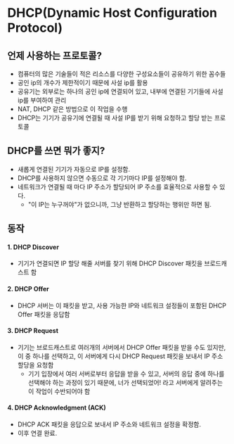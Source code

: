 # DHCP(Dynamic Host Configuration Protocol)

## 언제 사용하는 프로토콜?
- 컴퓨터의 많은 기술들이 적은 리소스를 다양한 구성요소들이 공유하기 위한 꼼수들
- 공인 ip의 개수가 제한적이기 때문에 사설 ip를 활용 
- 공유기는 외부로는 하나의 공인 ip에 연결되어 있고, 내부에 연결된 기기들에 사설 ip를 부여하여 관리
- NAT, DHCP 같은 방법으로 이 작업을 수행
- DHCP는 기기가 공유기에 연결될 때 사설 IP를 받기 위해 요청하고 할당 받는 프로토콜

## DHCP를 쓰면 뭐가 좋지?
- 새롭게 연결된 기기가 자동으로 IP를 설정함. 
- DHCP를 사용하지 않으면 수동으로 각 기기마다 IP를 설정해야 함. 
- 네트워크가 연결될 때 마다 IP 주소가 할당되어 IP 주소를 효율적으로 사용할 수 있다.
    - "이 IP는 누구꺼야"가 없으니까, 그냥 반환하고 할당하는 행위만 하면 됨.

## 동작
#### 1. DHCP Discover
- 기기가 연결되면 IP 할당 해줄 서버를 찾기 위해 DHCP Discover 패킷을 브로드캐스트 함
#### 2. DHCP Offer
- DHCP 서버는 이 패킷을 받고, 사용 가능한 IP와 네트워크 설정들이 포함된 DHCP Offer 패킷을 응답함
#### 3. DHCP Request
- 기기는 브로드캐스트로 여러개의 서버에서 DHCP Offer 패킷을 받을 수도 있지만, 이 중 하나를 선택하고, 이 서버에게 다시 DHCP Request 패킷을 보내서 IP 주소 할당을 요청함
    - 기기 입장에서 여러 서버로부터 응답을 받을 수 있고, 서버의 응답 중에 하나를 선택해야 하는 과정이 있기 때문에, 너가 선택되었어! 라고 서버에게 알려주는 이 작업이 수반되어야 함
#### 4. DHCP Acknowledgment (ACK)
- DHCP ACK 패킷을 응답으로 보내서 IP 주소와 네트워크 설정을 확정함. 
- 이후 연결 완료.